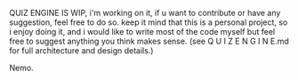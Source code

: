 QUIZ ENGINE IS WIP, i'm working on it, if u want to contribute or have any suggestion, feel free to do so. keep it mind that this is a personal project, so i enjoy doing it, and i would like to write most of the code myself but feel free to suggest anything you think makes sense. (see Q U I Z E N G I N E.md for full architecture and design details.)

Nemo.
